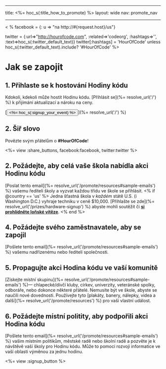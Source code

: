 * * *

title: <%= hoc_s(:title_how_to_promote) %> layout: wide nav: promote_nav

* * *

< % facebook = {: u => "na http://#{request.host}/us"}

twitter = {:url=>"http://hourofcode.com", :related=>'codeorg', :hashtags=>'', :text=>hoc_s(:twitter_default_text)} twitter[:hashtags] = 'HourOfCode' unless hoc_s(:twitter_default_text).include? '#HourOfCode' %>

# Jak se zapojit

## 1. Přihlaste se k hostování Hodiny kódu

Kdokoli, kdekoli může hostit Hodinu kódu. [Přihlásit se](%= resolve_url('/') %) k přijímání aktualizací a nároku na ceny.   


[<button><%= hoc_s(:signup_your_event) %></button>](%= resolve_url('/') %)

## 2. Šiř slovo

Povězte svým přátelům o **#HourOfCode**!

<%= view :share_buttons, facebook:facebook, twitter:twitter %>

## 2. Požádejte, aby celá vaše škola nabídla akci Hodinu kódu

[Poslat tento email](%= resolve_url('/promote/resources#sample-emails') %) vašemu řediteli školy a vyzvat každou třídu ve škole se přihlásit. <% if @country == 'us' %> Jedna šťastná škola v *každém* státě U.S. (i Washington D.C.) vyhraje techniku v ceně $10,000. [Přihlašte se zde](%= resolve_url('/prizes/hardware-signup') %) abyste mohli soutěžit či [**si prohlídněte loňské vítěze**](http://codeorg.tumblr.com/post/104109522378/prize-winners). <% end %>

## 4. Požádejte svého zaměstnavatele, aby se zapojil

[Pošlete tento email](%= resolve_url('/promote/resources#sample-emails') %) vašemu nadřízenému nebo řediteli společnosti.

## 5. Propagujte akci Hodina kódu ve vaší komunitě

[Získejte místní skupinu](%= resolve_url('/promote/resources#sample-emails') %)— chlapecké/dívčí kluby, církev, univerzity, veteránské spolky, odboráře, nebo dokonce některé přátelé. Nemusíte být ve škole, abyste se naučili nové dovednosti. Používejte tyto [plakáty, banery, nálepky, videa a další](%= resolve_url('/promote/resources') %) pro vaši vlastní událost.

## 6. Požádejte místní politity, aby podpořili akci Hodina kódu

[Pošlete tento email](%= resolve_url('/promote/resources#sample-emails') %) vašim místním politikům, městské radě nebo školní radě a pozvěte je k návštěvě vaší školy pro Hodinu kódu. Může to pomoci rozvoji informatice ve vaší oblasti výměnou za jednu hodinu.

<%= view :signup_button %>